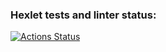 ### Hexlet tests and linter status:
[![Actions Status](https://github.com/agkondakov91/sql-for-developers-project-136/actions/workflows/hexlet-check.yml/badge.svg)](https://github.com/agkondakov91/sql-for-developers-project-136/actions)